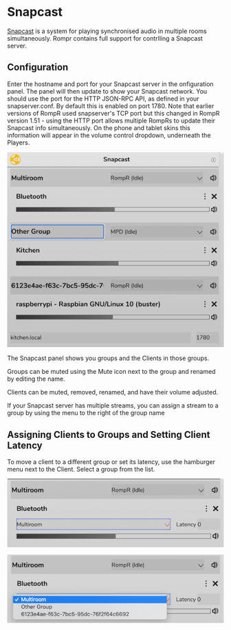 # Snapcast

[Snapcast](https://github.com/badaix/snapcast) is a system for playing synchronised audio in multiple rooms simultaneously. Rompr contains full support for contrlling a Snapcast server.

## Configuration

Enter the hostname and port for your Snapcast server in the onfiguration panel. The panel will then update to show your Snapcast network.
You should use the port for the HTTP JSON-RPC API, as defined in your snapserver.conf. By default this is enabled on port 1780.
Note that earlier versions of RompR used snapserver's TCP port but this changed in RompR version 1.51 - using the HTTP port allows multiple RompRs to update their Snapcast info simultaneously.
On the phone and tablet skins this information will appear in the volume control dropdown, underneath the Players.

![](images/snapcast1d.png)

The Snapcast panel shows you groups and the Clients in those groups.

Groups can be muted using the Mute icon next to the group and renamed by editing the name.

Clients can be muted, removed, renamed, and have their volume adjusted.

If your Snapcast server has multiple streams, you can assign a stream to a group by using the menu to the right of the group name


## Assigning Clients to Groups and Setting Client Latency

To move a client to a different group or set its latency, use the hamburger menu next to the Client.
Select a group from the list.

![](images/snapcast3c.png)

![](images/snapcast4c.png)
